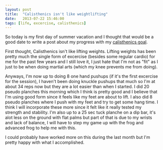```yaml
---
layout: post
title:  "Calisthenics isn't like weightlifting"
date:   2013-07-22 15:46:00
tags: [life, excercise, calisthenics]
---
```


So today is my first day of summer vacation and I thought that would be a good date to write a post about my progress with my [calisthenics goal](/blog/first-day-of-calisthenics).

First thought, Calisthenics isn't like lifting weights. Lifting weights has been pretty much the single form of excercise (besides some regular cardio) for me for the past few years and I still love it, I just hate that I'm not as "fit" as I just to be when doing martial arts (which my knee prevents me from doing).

Anyways, I'm now up to doing 8 one hand pushups (if it's the first excercise for the session), I haven't been doing knuckle pushups that much so I'm at about 34 reps now but they are a lot easier than when I started. I did 20 pseudo planches this morning which I think is pretty good and I believe that I'm using good form since it feels like my feet are about to lift. I also did 8 pseudo planches where I push with my feet and try to get some hang time. I think I will incorporate these more since it felt like it really tested my strength and stability. I'm also up to a 25 sec tuck planche on a dip bar, it's alot less on the ground with flat palms but part of that is due to my wrists and lack of balance, I will have to step my game up with the frog and advanced frog to help me with this.

I could probably have worked more on this during the last month but I'm pretty happy with what I accomplished.